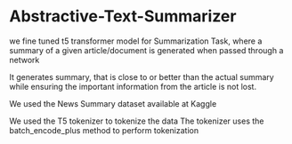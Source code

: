 # Abstractive-Text-Summarizer
we fine tuned t5 transformer model for Summarization Task, where a summary of a given article/document is generated when passed through a network

It generates summary, that is close to or better than the actual summary while ensuring the important information from the article is not lost.

We used the News Summary dataset available at Kaggle

We used  the T5 tokenizer to tokenize the data
The tokenizer uses the batch_encode_plus method to perform tokenization
